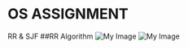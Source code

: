 # OS ASSIGNMENT
RR &amp; SJF
##RR Algorithm
![My Image](ScrenshotRR.png)
![My Image](ScreenshotSJF.png)
